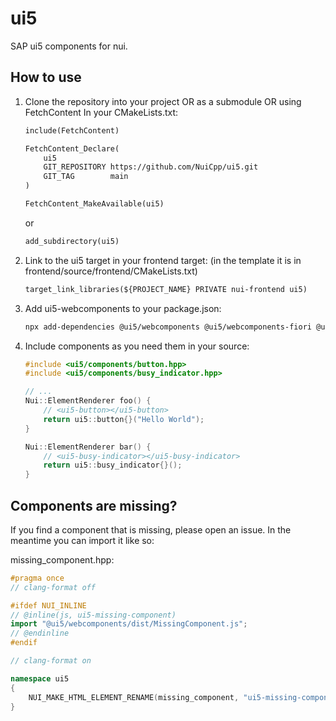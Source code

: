 # ui5
SAP ui5 components for nui.

## How to use
1. Clone the repository into your project OR as a submodule OR using FetchContent
    In your CMakeLists.txt:
    ```CMakeLists.txt
    include(FetchContent)

    FetchContent_Declare(
        ui5
        GIT_REPOSITORY https://github.com/NuiCpp/ui5.git
        GIT_TAG        main
    )

    FetchContent_MakeAvailable(ui5)
    ```
    or
    ```CMakeLists.txt
    add_subdirectory(ui5)
    ```
2. Link to the ui5 target in your frontend target: (in the template it is in frontend/source/frontend/CMakeLists.txt)
    ```CMakeLists.txt
    target_link_libraries(${PROJECT_NAME} PRIVATE nui-frontend ui5)
    ```
3. Add ui5-webcomponents to your package.json:
    ```sh
    npx add-dependencies @ui5/webcomponents @ui5/webcomponents-fiori @ui5/webcomponents-icons
    ```
4. Include components as you need them in your source:
    ```cpp
    #include <ui5/components/button.hpp>
    #include <ui5/components/busy_indicator.hpp>

    // ...
    Nui::ElementRenderer foo() {
        // <ui5-button></ui5-button>
        return ui5::button{}("Hello World");
    }

    Nui::ElementRenderer bar() {
        // <ui5-busy-indicator></ui5-busy-indicator>
        return ui5::busy_indicator{}();
    }
    ```

## Components are missing?
If you find a component that is missing, please open an issue.
In the meantime you can import it like so:

missing_component.hpp:
```cpp
#pragma once
// clang-format off

#ifdef NUI_INLINE
// @inline(js, ui5-missing-component)
import "@ui5/webcomponents/dist/MissingComponent.js";
// @endinline
#endif

// clang-format on

namespace ui5
{
    NUI_MAKE_HTML_ELEMENT_RENAME(missing_component, "ui5-missing-component")
}
```
